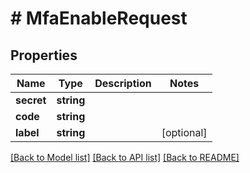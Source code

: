# # MfaEnableRequest

## Properties

Name | Type | Description | Notes
------------ | ------------- | ------------- | -------------
**secret** | **string** |  | 
**code** | **string** |  | 
**label** | **string** |  | [optional] 

[[Back to Model list]](../../README.md#documentation-for-models) [[Back to API list]](../../README.md#documentation-for-api-endpoints) [[Back to README]](../../README.md)


